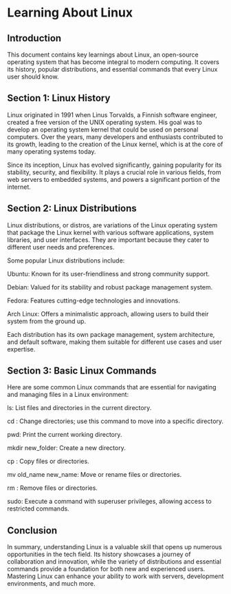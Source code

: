 # Learning About Linux
## Introduction
This document contains key learnings about Linux, an open-source operating system that has become integral to modern computing. It covers its history, popular distributions, and essential commands that every Linux user should know.

## Section 1: Linux History
Linux originated in 1991 when Linus Torvalds, a Finnish software engineer, created a free version of the UNIX operating system. His goal was to develop an operating system kernel that could be used on personal computers. Over the years, many developers and enthusiasts contributed to its growth, leading to the creation of the Linux kernel, which is at the core of many operating systems today.

Since its inception, Linux has evolved significantly, gaining popularity for its stability, security, and flexibility. It plays a crucial role in various fields, from web servers to embedded systems, and powers a significant portion of the internet.

## Section 2: Linux Distributions
Linux distributions, or distros, are variations of the Linux operating system that package the Linux kernel with various software applications, system libraries, and user interfaces. They are important because they cater to different user needs and preferences.

Some popular Linux distributions include:

Ubuntu: Known for its user-friendliness and strong community support. 

Debian: Valued for its stability and robust package management system.

Fedora: Features cutting-edge technologies and innovations. 

Arch Linux: Offers a minimalistic approach, allowing users to build their system from the ground up. 

Each distribution has its own package management, system architecture, and default software, making them suitable for different use cases and user expertise.

## Section 3: Basic Linux Commands 
Here are some common Linux commands that are essential for navigating and managing files in a Linux environment:

ls: List files and directories in the current directory. 

cd : Change directories; use this command to move into a specific directory. 

pwd: Print the current working directory.

mkdir new_folder: Create a new directory.

cp : Copy files or directories. 

mv old_name new_name: Move or rename files or directories. 

rm : Remove files or directories. 

sudo: Execute a command with superuser privileges, allowing access to restricted commands.

## Conclusion
In summary, understanding Linux is a valuable skill that opens up numerous opportunities in the tech field. Its history showcases a journey of collaboration and innovation, while the variety of distributions and essential commands provide a foundation for both new and experienced users. Mastering Linux can enhance your ability to work with servers, development environments, and much more.
